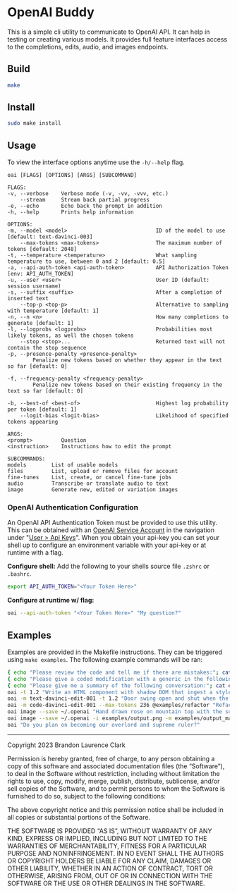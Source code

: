 # OpenAI Buddy

This is a simple cli utility to communicate to OpenAI API.  It can help in testing or creating various models.  It provides full feature interfaces access to the completions, edits, audio, and images endpoints.

## Build
```bash
make
```

## Install
```bash
sudo make install
```

## Usage
To view the interface options anytime use the `-h/--help` flag.
```
oai [FLAGS] [OPTIONS] [ARGS] [SUBCOMMAND]

FLAGS:
-v, --verbose    Verbose mode (-v, -vv, -vvv, etc.)
    --stream     Stream back partial progress
-e, --echo       Echo back the prompt in addition
-h, --help       Prints help information

OPTIONS:
-m, --model <model>                            ID of the model to use [default: text-davinci-003]
    --max-tokens <max-tokens>                  The maximum number of tokens [default: 2048]
-t, --temperature <temperature>                What sampling temperature to use, between 0 and 2 [default: 0.5]
-a, --api-auth-token <api-auth-token>          API Authorization Token [env: API_AUTH_TOKEN]
-u, --user <user>                              User ID (default: session username)
-s, --suffix <suffix>                          After a completion of inserted text
    --top-p <top-p>                            Alternative to sampling with temperature [default: 1]
-n, --n <n>                                    How many completions to generate [default: 1]
-l, --logprobs <logprobs>                      Probabilities most likely tokens, as well the chosen tokens
    --stop <stop>...                           Returned text will not contain the stop sequence
-p, --presence-penalty <presence-penalty>
        Penalize new tokens based on whether they appear in the text so far [default: 0]

-f, --frequency-penalty <frequency-penalty>
        Penalize new tokens based on their existing frequency in the text so far [default: 0]

-b, --best-of <best-of>                        Highest log probability per token [default: 1]
    --logit-bias <logit-bias>                  Likelihood of specified tokens appearing

ARGS:
<prompt>         Question
<instruction>    Instructions how to edit the prompt

SUBCOMMANDS:
models        List of usable models
files         List, upload or remove files for account
fine-tunes    List, create, or cancel fine-tune jobs
audio         Transcribe or translate audio to text
image         Generate new, edited or variation images
```

### OpenAI Authentication Configuration

An OpenAI API Authentication Token must be provided to use this utility.  This can be obtained with an [OpenAI Service Account](https://platform.openai.com/signup) in the navigation under "[User > Api Keys](https://platform.openai.com/account/api-keys)".  When you obtain your api-key you can set your shell up to configure an environment variable with your api-key or at runtime with a flag.

**Configure shell:**
Add the following to your shells source file `.zshrc` or `.bashrc`.
```bash
export API_AUTH_TOKEN="<Your Token Here>"
```

**Configure at runtime w/ flag:**
```bash
oai --api-auth-token "<Your Token Here>" "My question?"
```

## Examples
Examples are provided in the Makefile instructions. They can be triggered using `make examples`. The following example commands will be ran:
```bash
{ echo "Please review the code and tell me if there are mistakes:"; cat examples/index.js; } | oai
{ echo "Please give a coded modification with a generic in the following Rust module:"; cat examples/test.rs; } | oai
{ echo "Please give me a summary of the following conversation:"; cat examples/convo.txt; } | oai
oai -t 1.2 "Write an HTML component with shadow DOM that ingest a style object and data object to create a button that displays a modal with data and allows the user to escape modal with the keyboards to escape key or exit button." > examples/button.html
oai -m text-davinci-edit-001 -t 1.2 "Door swing open and shut when the wind blows down the halls." "Correct the sentence with proper english grammer."
oai -m code-davinci-edit-001 --max-tokens 236 @examples/refactor "Refactor into a single struct with generic in rust."
oai image --save ~/.openai "Hand drawn rose on mountain top with the sun beaming down on it done with pencil only."
oai image --save ~/.openai -i examples/output.png -m examples/output_mask.png "Create a galatic adventure in the background."
oai "Do you plan on becoming our overlord and supreme ruler?"
```

---
Copyright 2023 Brandon Laurence Clark

Permission is hereby granted, free of charge, to any person obtaining a copy of this software and associated documentation files (the “Software”), to deal in the Software without restriction, including without limitation the rights to use, copy, modify, merge, publish, distribute, sublicense, and/or sell copies of the Software, and to permit persons to whom the Software is furnished to do so, subject to the following conditions:

The above copyright notice and this permission notice shall be included in all copies or substantial portions of the Software.

THE SOFTWARE IS PROVIDED “AS IS”, WITHOUT WARRANTY OF ANY KIND, EXPRESS OR IMPLIED, INCLUDING BUT NOT LIMITED TO THE WARRANTIES OF MERCHANTABILITY, FITNESS FOR A PARTICULAR PURPOSE AND NONINFRINGEMENT. IN NO EVENT SHALL THE AUTHORS OR COPYRIGHT HOLDERS BE LIABLE FOR ANY CLAIM, DAMAGES OR OTHER LIABILITY, WHETHER IN AN ACTION OF CONTRACT, TORT OR OTHERWISE, ARISING FROM, OUT OF OR IN CONNECTION WITH THE SOFTWARE OR THE USE OR OTHER DEALINGS IN THE SOFTWARE.
